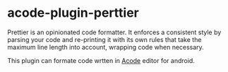 # acode-plugin-perttier

Prettier is an opinionated code formatter. It enforces a consistent style by parsing your code and re-printing it with its own rules that take the maximum line length into account, wrapping code when necessary.

This plugin can formate code wrtten in [Acode](https://acode.foxdebug.com) editor for android.
